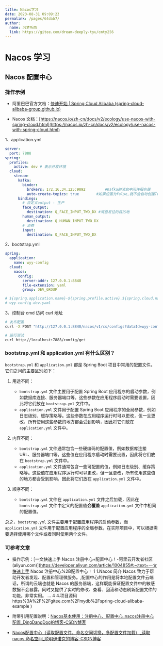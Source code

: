```yaml
---
title: Nacos学习
date: 2023-08-31 09:09:23
permalink: /pages/64dab7/
author: 
  name: 沉梦听雨
  link: https://gitee.com/dream-deeply-tyu/cmty256
---
```

# Nacos 学习

## Nacos 配置中心

### 操作示例

- 阿里巴巴官方文档：[快速开始 | Spring Cloud Alibaba (spring-cloud-alibaba-group.github.io)](https://spring-cloud-alibaba-group.github.io/zh-cn/docs/2022.0.0.0/user-guide/nacos/quick-start)

- Nacos 文档：[https://nacos.io/zh-cn/docs/v2/ecology/use-nacos-with-spring-cloud.html](https://nacos.io/zh-cn/docs/v2/ecology/use-nacos-with-spring-cloud.html)

1、application.yml

```yml
server:
  port: 7888
spring:
  profiles:
    active: dev # 表示开发环境
  cloud:
    stream:
      kafka:
        binder:
          brokers: 172.16.34.125:9092         #Kafka的消息中间件服务器
          auto-create-topics: true        #如果设置为false,就不会自动创建Topic 有可能你Topic还没创建就直接调用了。
      bindings:
        # 自定义output - 生产
        face_output:
          destination: Q_FACE_INPUT_TWO_DX #消息发往的目的地
        human_output:
          destination: Q_HUMAN_INPUT_TWO_DX
        # 消费
        input:
          destination: Q_FACE_INPUT_TWO_DX
```

2、bootstrap.yml

```yml
spring:
  application:
    name: wyy-config
  cloud:
    nacos:
      config:
        server-addr: 127.0.0.1:8848
        file-extension: yaml
        group: DEV_GROUP

# ${spring.application.name}-${spring.profile.active}.${spring.cloud.nacos.config.file-extension}
# wyy-config-dev.yaml
```

3、控制台 cmd 访问 curl 地址

```bash
# 发布配置
curl -X POST "http://127.0.0.1:8848/nacos/v1/cs/configs?dataId=wyy-config-dev.yaml&group=DEV_GROUP&content=useLocalCache=true"

# 运行测试
curl http://localhost:7888/config/get
```

### bootstrap.yml 和 application.yml 有什么区别？

`bootstrap.yml` 和 `application.yml` 都是 Spring Boot 项目中常用的配置文件。它们之间的主要区别如下：

1. 用途不同：
   - `bootstrap.yml` 文件主要用于配置 Spring Boot 应用程序的启动参数，例如数据库连接、服务器端口等。这些参数在应用程序启动时需要设置，因此将它们放在 `bootstrap.yml` 文件中。
   - `application.yml` 文件用于配置 Spring Boot 应用程序的全局参数，例如日志级别、缓存策略等。这些参数在应用程序运行时可以更改，但一旦更改，所有使用这些参数的地方都会受到影响，因此将它们放在 `application.yml` 文件中。

2. 内容不同：
   - `bootstrap.yml` 文件通常包含一些硬编码的配置值，例如数据库连接 URL、服务器端口等。这些值在应用程序启动时需要设置，因此将它们放在 `bootstrap.yml` 文件中。
   - `application.yml` 文件通常包含一些可配置的值，例如日志级别、缓存策略等。这些值在应用程序运行时可以更改，但一旦更改，所有使用这些值的地方都会受到影响，因此将它们放在 `application.yml` 文件中。

3. 顺序不同：
   - `bootstrap.yml` 文件在 `application.yml` 文件之后加载，因此在 `bootstrap.yml` 文件中定义的配置值**会覆盖** `application.yml` 文件中相同的配置值。

总之，`bootstrap.yml` 文件主要用于配置应用程序的启动参数，而 `application.yml` 文件用于配置应用程序的全局参数。在实际项目中，可以根据需要选择使用哪个文件或者同时使用两个文件。

### 可参考文章

- 操作示例：[一文快速上手 Nacos 注册中心+配置中心！-阿里云开发者社区 (aliyun.com)](https://developer.aliyun.com/article/1004855#:~:text=一文快速上手 Nacos 注册中心%2B配置中心！ 1 1.Nacos 简介 Nacos 致力于帮助开发者发现、配置和管理微服务。,配置中心的作用是将本地配置文件云端话，所谓的云端也就是 Nacos 的服务器端，这样既能保证配置文件中的敏感数据不会暴露，同时又提供了实时的修改、查看、回滚和动态刷新配置文件的功能，非常实用。 ... 4 4.项目源码 https%3A%2F%2Fgitee.com%2Fmydb%2Fspring-cloud-alibaba-example )

- 附带引用配置说明：[Nacos基本使用：注册中心、配置中心_nacos注册中心配置_DingDangDog的博客-CSDN博客](https://blog.csdn.net/hu18315778112/article/details/124099865)

- [Nacos配置中心（读取配置文件，命名空间切换，多配置文件加载）_读取nacos 命名空间_聪明伊诺克的博客-CSDN博客](https://blog.csdn.net/xiaoxiaodong222/article/details/120086062)